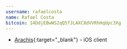 ```yaml
---
username: rafaelcosta
name: Rafael Costa
bitcoin: 14DdjEBwWS2qQ5fJLAXC8dVVRhHqUpc3Xg
---
```


* [Arachis](https://itunes.apple.com/de/app/arachis/id1200781062?l=en&mt=8){:target="_blank"} -
  iOS client

